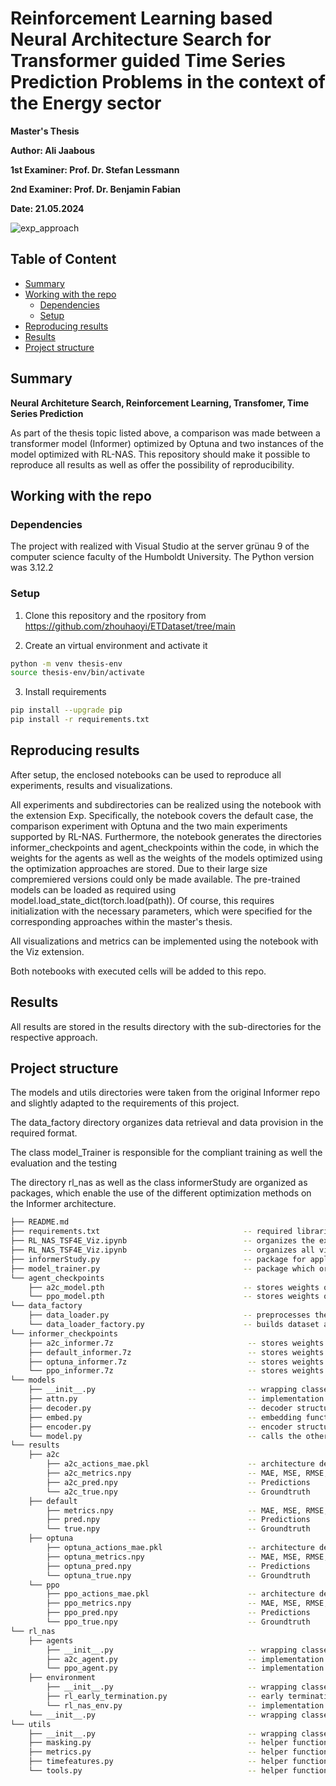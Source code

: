 # Reinforcement Learning based Neural Architecture Search for Transformer guided Time Series Prediction Problems in the context of the Energy sector

**Master's Thesis**

**Author: Ali Jaabous** 

**1st Examiner: Prof. Dr. Stefan Lessmann** 

**2nd Examiner: Prof. Dr. Benjamin Fabian**

**Date: 21.05.2024**

![exp_approach](https://github.com/RL-NAS-TSF4E/RL-NAS-TSF4E/assets/168930273/1a890684-798f-4b33-946c-5e9ee2c2b70d)

## Table of Content

- [Summary](#summary)
- [Working with the repo](#Working-with-the-repo)
    - [Dependencies](#Dependencies)
    - [Setup](#Setup)
- [Reproducing results](#Reproducing-results)
- [Results](#Results)
- [Project structure](-Project-structure)

## Summary

**Neural Architeture Search, Reinforcement Learning, Transfomer, Time Series Prediction**

As part of the thesis topic listed above, a comparison was made between a transformer model (Informer) optimized by Optuna and two instances of the model optimized with RL-NAS. This repository should make it possible to reproduce all results as well as offer the possibility of reproducibility.

## Working with the repo

### Dependencies

The project with realized with Visual Studio at the server grünau 9 of the computer science faculty of the Humboldt University. The Python version was 3.12.2

### Setup

1. Clone this repository and the rpository from https://github.com/zhouhaoyi/ETDataset/tree/main

2. Create an virtual environment and activate it
```bash
python -m venv thesis-env
source thesis-env/bin/activate
```

3. Install requirements
```bash
pip install --upgrade pip
pip install -r requirements.txt
```

## Reproducing results

After setup, the enclosed notebooks can be used to reproduce all experiments, results and visualizations.

All experiments and subdirectories can be realized using the notebook with the extension Exp. Specifically, the notebook covers the default case, the comparison experiment with Optuna and the two main experiments supported by RL-NAS. Furthermore, the notebook generates the directories informer_checkpoints and agent_checkpoints within the code, in which the weights for the agents as well as the weights of the models optimized using the optimization approaches are stored. Due to their large size compremiered versions could only be made available. The pre-trained models can be loaded as required using model.load_state_dict(torch.load(path)). Of course, this requires initialization with the necessary parameters, which were specified for the corresponding approaches within the master's thesis.

All visualizations and metrics can be implemented using the notebook with the Viz extension. 

Both notebooks with executed cells will be added to this repo.

## Results

All results are stored in the results directory with the sub-directories for the respective approach.

## Project structure

The models and utils directories were taken from the original Informer repo and slightly adapted to the requirements of this project. 

The data_factory directory organizes data retrieval and data provision in the required format.

The class model_Trainer is responsible for the compliant training as well the evaluation and the testing

The directory rl_nas as well as the class informerStudy are organized as packages, which enable the use of the different optimization methods on the Informer architecture.

```bash
├── README.md
├── requirements.txt                                -- required libraries
├── RL_NAS_TSF4E_Viz.ipynb                          -- organizes the experiments and results as well the storage of the optimized models
├── RL_NAS_TSF4E_Viz.ipynb                          -- organizes all vizualisations
├── informerStudy.py                                -- package for application of optuna on the informer
├── model_trainer.py                                -- package which organizes the triaing as well the evaluation and testing
└── agent_checkpoints
    ├── a2c_model.pth                               -- stores weights of the a2c agent
    └── ppo_model.pth                               -- stores weights of the ppo agent
└── data_factory
    ├── data_loader.py                              -- preprocesses the dataset
    └── data_loader_factory.py                      -- builds dataset and data_loader
└── informer_checkpoints
    ├── a2c_informer.7z                              -- stores weights of the a2c optimized model
    ├── default_informer.7z                          -- stores weights of the default model
    ├── optuna_informer.7z                           -- stores weights of the optuna optimized model
    └── ppo_informer.7z                              -- stores weights of the ppo optimized model
└── models
    ├── __init__.py                                  -- wrapping classes into package
    ├── attn.py                                      -- implementation of the attention mechanism
    ├── decoder.py                                   -- decoder structure of the informer
    ├── embed.py                                     -- embedding function for the data processing
    ├── encoder.py                                   -- encoder structure of the informer
    └── model.py                                     -- calls the other classes and builds the informer
└── results
    ├── a2c
        ├── a2c_actions_mae.pkl                      -- architecture decisions & MAE during optimization
        ├── a2c_metrics.npy                          -- MAE, MSE, RMSE, MAPE, MSPE
        ├── a2c_pred.npy                             -- Predictions
        └── a2c_true.npy                             -- Groundtruth    
    ├── default
        ├── metrics.npy                              -- MAE, MSE, RMSE, MAPE, MSPE
        ├── pred.npy                                 -- Predictions
        └── true.npy                                 -- Groundtruth                              
    ├── optuna
        ├── optuna_actions_mae.pkl                   -- architecture decisions & MAE during optimization
        ├── optuna_metrics.npy                       -- MAE, MSE, RMSE, MAPE, MSPE
        ├── optuna_pred.npy                          -- Predictions
        └── optuna_true.npy                          -- Groundtruth                                      
    └── ppo
        ├── ppo_actions_mae.pkl                      -- architecture decisions & MAE during optimization
        ├── ppo_metrics.npy                          -- MAE, MSE, RMSE, MAPE, MSPE
        ├── ppo_pred.npy                             -- Predictions
        └── ppo_true.npy                             -- Groundtruth                                        
└── rl_nas
    ├── agents
        ├── __init__.py                              -- wrapping classes into package
        ├── a2c_agent.py                             -- implementation of the a2c agent
        └── ppo_agent.py                             -- implementation of the ppo agent    
    ├── environment
        ├── __init__.py                              -- wrapping classes into package 
        ├── rl_early_termination.py                  -- early termination function for the environment
        └── rl_nas_env.py                            -- implementation of an openAI based environment       
    └── __init__.py                                  -- wrapping classes into package                            
└── utils
    ├── __init__.py                                  -- wrapping classes into package
    ├── masking.py                                   -- helper function for the building of the informer 
    ├── metrics.py                                   -- helper function for the building of the informer 
    ├── timefeatures.py                              -- helper function for the building of the informer 
    └── tools.py                                     -- helper function for the building of the informer             
```
